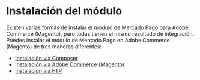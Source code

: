 # Instalación del módulo

Existen varias formas de instalar el módulo de Mercado Pago para Adobe Commerce (Magento), pero todas tienen el mismo resultado de integración. Puedes instalar el módulo de Mercado Pago en Adobe Commerce (Magento) de tres maneras diferentes:

* [Instalación via Composer](/developers/es/docs/magento-two/installation/composer)
* [Instalación via Adobe Commerce (Magento)](/developers/es/docs/magento-two/installation/magento-marketplace)
* [Instalación via FTP](/developers/es/docs/magento-two/installation/ftp)
